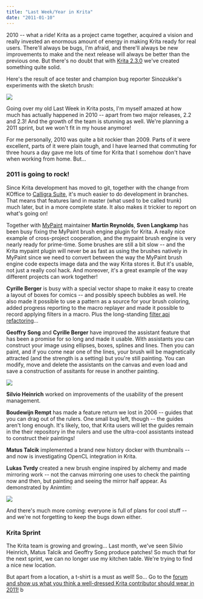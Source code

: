 ```yaml
---
title: "Last Week/Year in Krita"
date: "2011-01-10"
---
```


2010 -- what a ride! Krita as a project came together, acquired a vision and really invested an enormous amount of energy in making Krita ready for real users. There'll always be bugs, I'm afraid, and there'll always be new improvements to make and the next release will always be better than the previous one. But there's no doubt that with [Krita 2.3.0](http://krita.org/component/content/article/9-krita-updates/66-krita-230-released) we've created something quite solid.

Here's the result of ace tester and champion bug reporter Sinozukke's experiments with the sketch brush:  

![](https://krita.org/wp-content/uploads/2011/01/sketch-experiment.jpg)  

Going over my old Last Week in Krita posts, I'm myself amazed at how much has actually happened in 2010 -- apart from two major releases, 2.2 and 2.3! And the growth of the team is stunning as well. We're planning a 2011 sprint, but we won't fit in my house anymore!

For me personally, 2010 was quite a bit rockier than 2009. Parts of it were excellent, parts of it were plain tough, and I have learned that commuting for three hours a day gave me lots of time for Krita that I somehow don't have when working from home. But...

### 2011 is going to rock!

Since Krita development has moved to git, together with the change from KOffice to [Calligra Suite](http://www.calligra-suite.org), it's much easier to do development in branches. That means that features land in master (what used to be called trunk) much later, but in a more complete state. It also makes it trickier to report on what's going on!

Together with [MyPaint](http://mypaint.intilinux.com/) maintainer **Martin Reynolds**, **Sven Langkamp** has been busy fixing the MyPaint brush engine plugin for Krita. A really nice example of cross-project cooperation, and the mypaint brush engine is very nearly ready for prime-time. Some brushes are still a bit slow -- and the Krita mypaint plugin will never be as fast as using the brushes natively in MyPaint since we need to convert between the way the MyPaint brush engine code expects image data and the way Krita stores it. But it's usable, not just a really cool hack. And moreover, it's a great example of the way different projects can work together!

**Cyrille Berger** is busy with a special vector shape to make it easy to create a layout of boxes for comics -- and possibly speech bubbles as well. He also made it possible to use a pattern as a source for your brush coloring, added progress reporting to the macro replayer and made it possible to record applying filters in a macro. Plus the long-standing [filter api refactoring](http://community.kde.org/Krita/Filter_API_Discussion_Notes)...

**Geoffry Song** and **Cyrille Berger** have improved the assistant feature that has been a promise for so long and made it usable. With assistants you can construct your image using ellipses, boxes, splines and lines. Then you can paint, and if you come near one of the lines, your brush will be magnetically attracted (and the strength is a setting) but you're still painting. You can modify, move and delete the assistants on the canvas and even load and save a construction of assitants for reuse in another painting.

![](https://krita.org/wp-content/uploads/2011/01/krita-guides.jpg)  

**Silvio Heinrich** worked on improvements of the usability of the present management.

**Boudewijn Rempt** has made a feature return we lost in 2006 -- guides that you can drag out of the rulers. One small bug left, though -- the guides aren't long enough. It's likely, too, that Krita users will let the guides remain in the their repository in the rulers and use the ultra-cool assistants instead to construct their paintings!

**Matus Talcik** implemented a brand new history docker with thumbnails -- and now is investigating OpenCL integration in Krita.  

**Lukas Tvrdy** created a new brush engine inspired by alchemy and made mirroring work -- not the canvas mirroring one uses to check the painting now and then, but painting and seeing the mirror half appear. As demonstrated by Animtim:

![](https://krita.org/wp-content/uploads/2011/01/mirrortux.png)  

And there's much more coming: everyone is full of plans for cool stuff -- and we're not forgetting to keep the bugs down either.

### Krita Sprint

The Krita team is growing and growing... Last month, we've seen Silvio Heinrich, Matus Talcik and Geoffry Song produce patches! So much that for the next sprint, we can no longer use my kitchen table. We're trying to find a nice new location.

But apart from a location, a t-shirt is a must as well! So... Go to the [forum and show us what you think a well-dressed Krita contributor should wear in 2011!](http://forum.kde.org/viewtopic.php?f=137&t=92453) b
